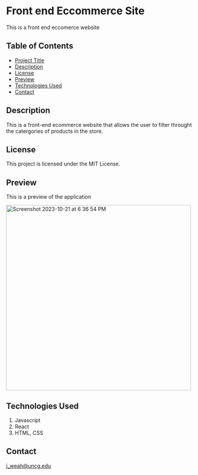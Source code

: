 # Front end Eccommerce Site
This is a front end eccomerce website

## Table of Contents

- [Project Title](#project-title)
- [Description](#description)
- [License](#license)
- [Preview](#preview)
- [Technologies Used](#technologies-used)
- [Contact](#contact)

## Description
This is a front-end ecommerce website that allows the user to 
filter throught the catergories of products in the store.

## License

This project is licensed under the MIT License.

## Preview

This is a preview of the application

<img width="500" alt="Screenshot 2023-10-21 at 6 36 54 PM" src="">

## Technologies Used

1. Javascript
2. React
2. HTML, CSS

## Contact

j_weah@uncg.edu
